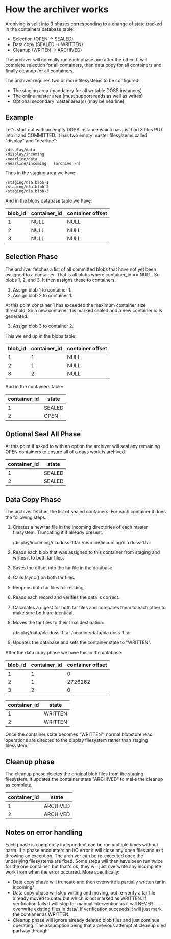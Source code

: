 How the archiver works
======================

Archiving is split into 3 phases corresponding to a change of state tracked in the containers database table:

* Selection (OPEN -> SEALED)
* Data copy (SEALED -> WRITTEN)
* Cleanup   (WRITEN -> ARCHIVED)

The archiver will normally run each phase one after the other. It will complete selection for all containers, then data copy for all containers and finally cleanup for all containers.

The archiver requires two or more filesystems to be configured:

* The staging area (mandatory for all writable DOSS instances)
* The online master area (must support reads as well as writes)
* Optional secondary master area(s) (may be nearline)

Example
-------

Let's start out with an empty DOSS instance which has just had 3 files PUT into it and COMMITTED. It has two
empty master filesystems called "display" and "nearline":

    /display/data
    /display/incoming
    /nearline/data
    /nearline/incoming   (archive -n)

Thus in the staging area we have:

    /staging/nla.blob-1
    /staging/nla.blob-2
    /staging/nla.blob-3

And in the blobs database table we have:

blob_id | container_id | container offset
--------|--------------|-----------------
1       | NULL         | NULL
2       | NULL         | NULL
3       | NULL         | NULL


Selection Phase
---------------

The archiver fetches a list of all committed blobs that have not yet been assigned to a container. That is 
all blobs where container_id == NULL. So blobs 1, 2, and 3. It then assigns these to containers.

1. Assign blob 1 to container 1.
2. Assign blob 2 to container 1.

At this point container 1 has exceeded the maximum container size threshold. So a new container 1 is marked
sealed and a new container id is generated.

3. Assign blob 3 to container 2.

This we end up in the blobs table:

blob_id | container_id | container offset
--------|--------------|-----------------
1       | 1            | NULL
2       | 1            | NULL
3       | 2            | NULL

And in the containers table:

container_id | state
-------------|---------
1            | SEALED
2            | OPEN

Optional Seal All Phase
-----------------------

At this point if asked to with an option the archiver will seal any remaining OPEN containers to ensure all of a days work is archived.

container_id | state
-------------|---------
1            | SEALED
2            | SEALED


Data Copy Phase
---------------

The archiver fetches the list of sealed containers. For each container it does the following steps.

1. Creates a new tar file in the incoming directories of each master filesystem.  Truncating it if already present.

    /display/incoming/nla.doss-1.tar
    /nearline/incoming/nla.doss-1.tar

2. Reads each blob that was assigned to this container from staging and writes it to both tar files.
3. Saves the offset into the tar file in the database.
3. Calls fsync() on both tar files.
4. Reopens both tar files for reading.
5. Reads each record and verifies the data is correct.
6. Calculates a digest for both tar files and compares them to each other to make sure both are identical.
7. Moves the tar files to their final destination:

    /display/data/nla.doss-1.tar
    /nearline/data/nla.doss-1.tar
8. Updates the database and sets the container state to "WRITTEN".

After the data copy phase we have this in the database:

blob_id | container_id | container offset
--------|--------------|-----------------
1       | 1            | 0
2       | 1            | 2726262
3       | 2            | 0

container_id | state
-------------|---------
1            | WRITTEN
2            | WRITTEN

Once the container state becomes "WRITTEN", normal blobstore read operations are directed to the display filesystem rather than staging filesystem.

Cleanup phase
-------------

The cleanup phase deletes the original blob files from the staging filesystem. It updates the container state "ARCHIVED" to make the cleanup as complete.

container_id | state
-------------|---------
1            | ARCHIVED
2            | ARCHIVED

Notes on error handling
-----------------------

Each phase is completely independent can be run multiple times without harm.  If a phase encounters an I/O error it will close any open files and exit throwing an exception.  The archiver can be re-executed once the underlying filesystems are fixed.  Some steps will then have been run twice for the one container, but that's ok, they will just overwrite any incomplete work from when the error occurred.  More specifically:

* Data copy phase will truncate and then overwrite a partially written tar in incoming/
* Data copy phase will skip writing and moving, but re-verify a tar file already moved to data/ but which is not marked as WRITTEN.  If verification fails it will stop for manual intervention as it will NEVER overwrite existing files in data/.  If verification succeeds it will just mark the contianer as WRITTEN.
* Cleanup phase will ignore already deleted blob files and just continue operating.  The assumption being that a previous attempt at cleanup died partway through.
